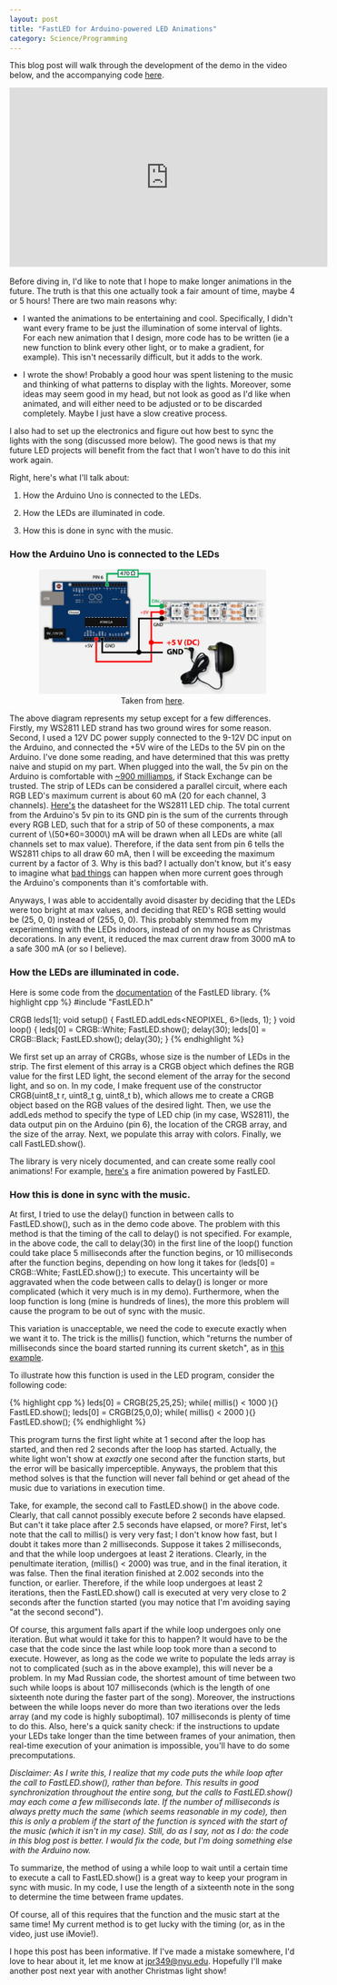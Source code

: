 ```yaml
---
layout: post
title: "FastLED for Arduino-powered LED Animations"
category: Science/Programming
---
```


<script type="text/javascript"
    src="http://cdn.mathjax.org/mathjax/latest/MathJax.js?config=TeX-AMS-MML_HTMLorMML">
</script>


This blog post will walk through the development of the demo in the video below, and the accompanying code [here](https://github.com/jpryan1/ArduinoLed/blob/master/LEDTest.ino). 

<iframe width="560" height="315" src="https://www.youtube.com/embed/1cJdcc_YAVk" frameborder="0" allowfullscreen></iframe>

Before diving in, I'd like to note that I hope to make longer animations in the future. 
The truth is that this one actually took a fair amount of time, maybe 4 or 5 hours! 
There are two main reasons why: 
    
- I wanted the animations to be entertaining and cool. Specifically, I didn't want every frame to be just the illumination of some 
    interval of lights. For each new animation that I design, more code has to be written (ie a new function to blink
    every other light, or to make a gradient, for example). This isn't necessarily difficult, but it adds to the work.
    
- I wrote the show! Probably a good hour was spent listening to the music and thinking of what patterns to display with
    the lights. Moreover, some ideas may seem good in my head, but not look as good as I'd like when animated, and will either need
    to be adjusted or to be discarded completely. Maybe I just have a slow creative process. 
    
I also had to set up the electronics and figure out how best to sync the lights with the song (discussed more below). 
The good news is that my future LED projects will benefit from the fact that I won't have to do this init work again. 

Right, here's what I'll talk about:

1) How the Arduino Uno is connected to the LEDs.
   
2) How the LEDs are illuminated in code.
   
3) How this is done in sync with the music.
   
### How the Arduino Uno is connected to the LEDs
<div style="text-align:center;" >
<figure>
<a href="/images/arduino/arduino.jpg">
<img style="width:400px;" src="/images/arduino/arduino.jpg" />
</a>
<figcaption>Taken from <a href="http://www.tweaking4all.com/hardware/arduino/arduino-ws2812-led/"> here</a>. </figcaption>
</figure>
</div>

The above diagram represents my setup except for a few differences. Firstly, my WS2811 LED strand has two ground wires for some reason. Second, I used a 12V DC power supply connected to the 9-12V DC input on the Arduino, and connected the +5V wire of the LEDs to the 5V pin on the Arduino. I've done some reading, and have determined that this was pretty naive and stupid on my part. When plugged into the wall, the 5v pin on the Arduino is comfortable with [~900 milliamps](http://electronics.stackexchange.com/questions/67092/how-much-current-can-i-draw-from-the-arduinos-pins), if Stack Exchange can be trusted. The strip of LEDs can be considered a parallel circuit, where each RGB LED's maximum current is about 60 mA (20 for each channel, 3 channels). [Here's](https://cdn-shop.adafruit.com/datasheets/WS2811.pdf) the datasheet for the WS2811 LED chip. The total current from the Arduino's 5v pin to its GND pin is the sum of the currents through every RGB LED, such that for a strip of 50 of these components, a max current of \\(50*60=3000\\) mA will be drawn when all LEDs are white (all channels set to max value). Therefore, if the data sent from pin 6 tells the WS2811 chips to all draw 60 mA, then I will be exceeding the maximum current by a factor of 3. Why is this bad? I actually don't know, but it's easy to imagine what [bad things](https://www.youtube.com/watch?v=6-_AgqpjOiU) can happen when more current goes through the Arduino's components than it's comfortable with. 

Anyways, I was able to accidentally avoid disaster by deciding that the LEDs were too bright at max values, and deciding that RED's RGB setting would be (25, 0, 0) instead of (255, 0, 0). This probably stemmed from my experimenting with the LEDs indoors, instead of on my house as Christmas decorations. In any event, it reduced the max current draw from 3000 mA to a safe 300 mA (or so I believe). 

###  How the LEDs are illuminated in code.

Here is some code from the [documentation](https://github.com/FastLED/FastLED/wiki/Overview) of the FastLED library. 
{% highlight cpp %}
#include "FastLED.h"

CRGB leds[1];
void setup() { FastLED.addLeds<NEOPIXEL, 6>(leds, 1); }
void loop() { 
    leds[0] = CRGB::White; FastLED.show(); delay(30); 
    leds[0] = CRGB::Black; FastLED.show(); delay(30);
}
{% endhighlight %}

We first set up an array of CRGBs, whose size is the number of LEDs in the strip. The first element of this array is a CRGB object which defines the RGB value for the first LED light, the second element of the array for the second light, and so on. In my code, I make frequent use of the constructor CRGB(uint8_t r, uint8_t g, uint8_t b), which allows me to create a CRGB object based on the RGB values of the desired light. Then, we use the addLeds method to specify the type of LED chip (in my case, WS2811), the data output pin on the Arduino (pin 6), the location of the CRGB array, and the size of the array. Next, we populate this array with colors. Finally, we call FastLED.show(). 

The library is very nicely documented, and can create some really cool animations! For example, [here's](https://www.youtube.com/watch?v=bLmP94tx1do) a fire animation powered by FastLED. 

### How this is done in sync with the music.

At first, I tried to use the delay() function in between calls to FastLED.show(), such as in the demo code above. The problem with this method is that the timing of the call to delay() is not specified. For example, in the above code, the call to delay(30) in the first line of the loop() function could take place 5 milliseconds after the function begins, or 10 milliseconds after the function begins, depending on how long it takes for (leds[0] = CRGB::White; FastLED.show();) to execute. 
This uncertainty will be aggravated when the code between calls to delay() is longer or more complicated (which it very much is in my demo). Furthermore, when the loop function is long (mine is hundreds of lines), the more this problem will cause the program to be out of sync with the music. 

This variation is unacceptable, we need the code to execute exactly when we want it to. The trick is the millis() function, which "returns the number of milliseconds since the board started running its current sketch", as in [this example](https://www.arduino.cc/en/Tutorial/BlinkWithoutDelay). 

To illustrate how this function is used in the LED program, consider the following code:

{% highlight cpp %}
leds[0] = CRGB(25,25,25);
while( millis() < 1000 ){}
FastLED.show();
leds[0] = CRGB(25,0,0);
while( millis() < 2000 ){}
FastLED.show();
{% endhighlight %}

This program turns the first light white at 1 second after the loop has started, and then red 2 seconds after the loop has started. Actually, the white light won't show at *exactly* one second after the function starts, but the error will be basically imperceptible. Anyways, the problem that this method solves is that the function will never fall behind or get ahead of the music due to variations in execution time. 

Take, for example, the second call to FastLED.show() in the above code. Clearly, that call cannot possibly execute before 2 seconds have elapsed. But can't it take place after 2.5 seconds have elapsed, or more? First, let's note that the call to millis() is very very fast; I don't know how fast, but I doubt it takes more than 2 milliseconds. Suppose it takes 2 milliseconds, and that the while loop undergoes at least 2 iterations. Clearly, in the penultimate iteration, (millis() < 2000) was true, and in the final iteration, it was false. Then the final iteration finished at 2.002 seconds into the function, or earlier. Therefore, if the while loop undergoes at least 2 iterations, then the FastLED.show() call is executed at very very close to 2 seconds after the function started (you may notice that I'm avoiding saying "at the second second"). 

Of course, this argument falls apart if the while loop undergoes only one iteration. But what would it take for this to happen? It would have to be the case that the code since the last while loop took more than a second to execute. However, as long as the code we write to populate the leds array is not to complicated (such as in the above example), this will never be a problem. In my Mad Russian code, the shortest amount of time between two such while loops is about 107 milliseconds (which is the length of one sixteenth note during the faster part of the song). Moreover, the instructions between the while loops never do more than two iterations over the leds array (and my code is highly suboptimal). 107 milliseconds is plenty of time to do this. Also, here's a quick sanity check: if the instructions to update your LEDs take longer than the time between frames of your animation, then real-time execution of your animation is impossible, you'll have to do some precomputations. 

*Disclaimer: As I write this, I realize that my code puts the while loop after the call to FastLED.show(), rather than before. This results in good synchronization throughout the entire song, but the calls to FastLED.show() may each come a few milliseconds late. If the number of milliseconds is always pretty much the same (which seems reasonable in my code), then this is only a problem if the start of the function is synced with the start of the music (which it isn't in my case). Still, do as I say, not as I do: the code in this blog post is better. I would fix the code, but I'm doing something else with the Arduino now.*

To summarize, the method of using a while loop to wait until a certain time to execute a call to FastLED.show() is a great way to keep your program in sync with music. In my code, I use the length of a sixteenth note in the song to determine the time between frame updates. 

Of course, all of this requires that the function and the music start at the same time! My current method is to get lucky with the timing (or, as in the video, just use iMovie!).

I hope this post has been informative. If I've made a mistake somewhere, I'd love to hear about it, let me know at jpr349@nyu.edu. Hopefully I'll make another post next year with another Christmas light show!
